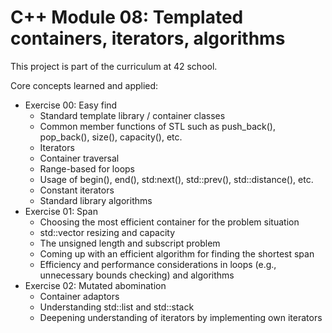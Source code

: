 # C++ Module 08: Templated containers, iterators, algorithms

This project is part of the curriculum at 42 school.

Core concepts learned and applied:
- Exercise 00: Easy find
  - Standard template library / container classes
  - Common member functions of STL such as push_back(), pop_back(), size(), capacity(), etc.
  - Iterators
  - Container traversal
  - Range-based for loops
  - Usage of begin(), end(), std:next(), std::prev(), std::distance(), etc.
  - Constant iterators
  - Standard library algorithms
- Exercise 01: Span
  - Choosing the most efficient container for the problem situation
  - std::vector resizing and capacity
  - The unsigned length and subscript problem
  - Coming up with an efficient algorithm for finding the shortest span
  - Efficiency and performance considerations in loops (e.g., unnecessary bounds checking) and algorithms
- Exercise 02: Mutated abomination
  - Container adaptors
  - Understanding std::list and std::stack
  - Deepening understanding of iterators by implementing own iterators

